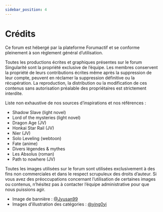 ```yaml
---
sidebar_position: 4
---
```


# Crédits

Ce forum est hébergé par la plateforme Forumactif et se conforme pleinement à son règlement général d’utilisation.

Toutes les productions écrites et graphiques présentes sur le forum Singularité sont la propriété exclusive de l’équipe. Les membres conservent la propriété de leurs contributions écrites même après la suppression de leur compte, peuvent en réclamer la suppression définitive ou la récupération. La reproduction, la distribution ou la modification de ces contenus sans autorisation préalable des propriétaires est strictement interdite.

Liste non exhaustive de nos sources d’inspirations et nos références :

- Shadow Slave (light novel)
- Lord of the mysteries (light novel)
- Dragon Age (JV)
- Honkai Star Rail (JV)
- Nier (JV)
- Solo Leveling (webtoon)
- Fate (anime)
- Divers légendes & mythes
- Les Absolus (roman)
- Path to nowhere (JV)

Toutes les images utilisées sur le forum sont utilisées exclusivement à des fins non commerciales et dans le respect scrupuleux des droits d’auteur. Si vous avez des préoccupations concernant l’utilisation de certaines images ou contenus, n’hésitez pas à contacter l’équipe administrative pour que nous puissions agir.

- Image de bannière : [@Jyusan99](https://x.com/Jyusan99)
- Images d’illustration des catégories : [@ying0yi](https://x.com/ying0yi)